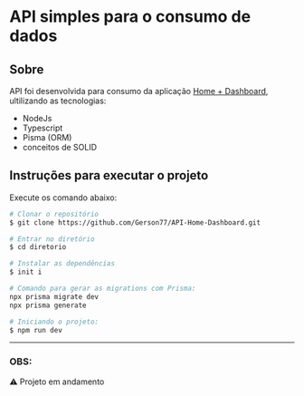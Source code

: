 # API simples para o consumo de dados

## **Sobre**

API foi desenvolvida para consumo da aplicação [Home + Dashboard](https://github.com/Gerson77/Home-Dashboard), ultilizando as tecnologias:

- NodeJs
- Typescript
- Pisma (ORM)
- conceitos de SOLID

## **Instruções para executar o projeto** 

Execute os comando abaixo:
```bash
# Clonar o repositório
$ git clone https://github.com/Gerson77/API-Home-Dashboard.git

# Entrar no diretório
$ cd diretorio

# Instalar as dependências
$ init i

# Comando para gerar as migrations com Prisma:
npx prisma migrate dev
npx prisma generate

# Iniciando o projeto:
$ npm run dev
```
---

### **OBS**: 

:warning: Projeto em andamento 
